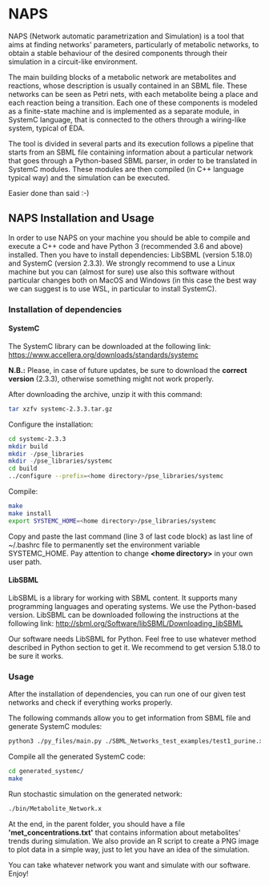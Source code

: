 # NAPS

NAPS (Network automatic parametrization and Simulation) is a tool that aims at finding networks&#39; parameters, particularly of metabolic networks, to obtain a stable behaviour of the desired components through their simulation in a circuit-like environment.

The main building blocks of a metabolic network are metabolites and reactions, whose description is usually contained in an SBML file. These networks can be seen as Petri nets, with each metabolite being a place and each reaction being a transition. Each one of these components is modeled as a finite-state machine and is implemented as a separate module, in SystemC language, that is connected to the others through a wiring-like system, typical of EDA.

The tool is divided in several parts and its execution follows a pipeline that starts from an SBML file containing information about a particular network that goes through a Python-based SBML parser, in order to be translated in SystemC modules. These modules are then compiled (in C++ language typical way) and  the simulation can be executed.

Easier done than said  :-)

## NAPS Installation and Usage
In order to use NAPS on your machine you should be able to compile and execute a C++ code and have Python 3 (recommended 3.6 and above) installed.
Then you have to install dependencies: LibSBML (version 5.18.0) and SystemC (version 2.3.3). 
We strongly recommend to use a Linux machine but you can (almost for sure) use also this software without particular changes both on MacOS and Windows (in this case the best way we can suggest is to use WSL, in particular to install SystemC).

### Installation of dependencies

#### SystemC
The SystemC library can be downloaded at the following link:
https://www.accellera.org/downloads/standards/systemc

**N.B.:** Please, in case of future updates, be sure to download the **correct version** (2.3.3), otherwise something might not work properly.

After downloading the archive, unzip it with this command:
```bash
tar xzfv systemc-2.3.3.tar.gz
```

Configure the installation:
```bash
cd systemc-2.3.3
mkdir build
mkdir -/pse_libraries
mkdir -/pse_libraries/systemc
cd build
../configure --prefix=<home directory>/pse_libraries/systemc
```

Compile:
```bash
make
make install
export SYSTEMC_HOME=<home directory>/pse_libraries/systemc
```

Copy and paste the last command (line 3 of last code block) as last line of ~/.bashrc file to permanently set the environment variable SYSTEMC_HOME.
Pay attention to change **&lt;home directory>** in your own user path.

#### LibSBML
LibSBML is a library for working with SBML content. It supports many programming languages and operating systems. We use the Python-based version.
LibSBML can be downloaded following the instructions at the following link:
http://sbml.org/Software/libSBML/Downloading_libSBML

Our software needs LibSBML for Python. Feel free to use whatever method described in Python section to get it. We recommend to get version 5.18.0 to be sure it works.

### Usage
After the installation of dependencies, you can run one of our given test networks and check if everything works properly.

The following commands allow you to get information from SBML file and generate SystemC modules:
```bash
python3 ./py_files/main.py ./SBML_Networks_test_examples/test1_purine.xml
```

Compile all the generated SystemC code:
```bash
cd generated_systemc/
make
```

Run stochastic simulation on the generated network:
```bash
./bin/Metabolite_Network.x
```

At the end, in the parent folder, you should have a file **&#39;met_concentrations.txt&#39;** that contains information about metabolites&#39; trends during simulation.
We also provide an R script to create a PNG image to plot data in a simple way, just to let you have an idea of the simulation.

You can take whatever network you want and simulate with our software. 
Enjoy!

